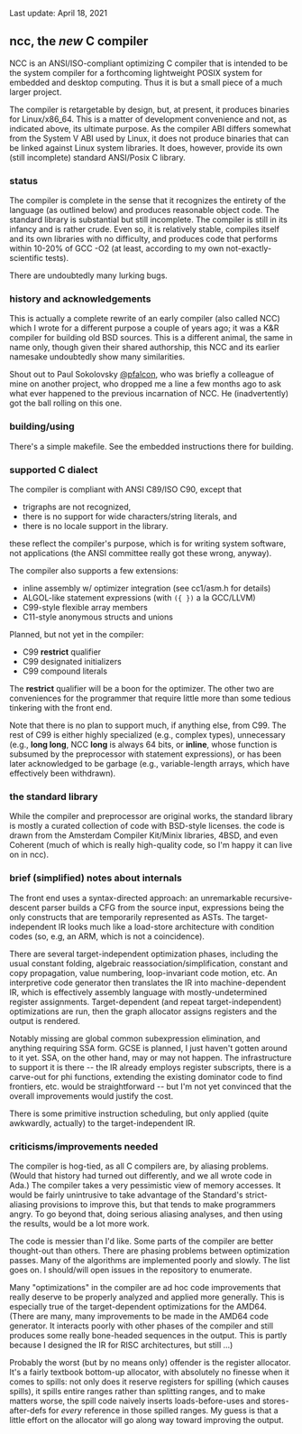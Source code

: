Last update: April 18, 2021

## ncc, the _new_ C compiler

NCC is an ANSI/ISO-compliant optimizing C compiler that is intended to be
the system compiler for a forthcoming lightweight POSIX system for embedded
and desktop computing. Thus it is but a small piece of a much larger project.

The compiler is retargetable by design, but, at present, it produces binaries
for Linux/x86_64. This is a matter of development convenience and not, as
indicated above, its ultimate purpose. As the compiler ABI differs somewhat
from the System V ABI used by Linux, it does not produce binaries that can be
linked against Linux system libraries. It does, however, provide its own
(still incomplete) standard ANSI/Posix C library.

### status

The compiler is complete in the sense that it recognizes the entirety of the
language (as outlined below) and produces reasonable object code. The standard
library is substantial but still incomplete. The compiler is still in its
infancy and is rather crude. Even so, it is relatively stable, compiles itself
and its own libraries with no difficulty, and produces code that performs
within 10-20% of GCC -O2 (at least, according to my own not-exactly-scientific
tests).

There are undoubtedly many lurking bugs.

### history and acknowledgements

This is actually a complete rewrite of an early compiler (also called NCC)
which I wrote for a different purpose a couple of years ago; it was a K&R
compiler for building old BSD sources. This is a different animal, the same
in name only, though given their shared authorship, this NCC and its earlier
namesake undoubtedly show many similarities.

Shout out to Paul Sokolovsky [@pfalcon](https://github.com/pfalcon), who was
briefly a colleague of mine on another project, who dropped me a line a few
months ago to ask what ever happened to the previous incarnation of NCC.
He (inadvertently) got the ball rolling on this one.

### building/using

There's a simple makefile. See the embedded instructions there for building.

### supported C dialect

The compiler is compliant with ANSI C89/ISO C90, except that

* trigraphs are not recognized,
* there is no support for wide characters/string literals, and
* there is no locale support in the library.

these reflect the compiler's purpose, which is for writing system software,
not applications (the ANSI committee really got these wrong, anyway).

The compiler also supports a few extensions:
* inline assembly w/ optimizer integration (see cc1/asm.h for details)
* ALGOL-like statement expressions (with `({ })` a la GCC/LLVM)
* C99-style flexible array members
* C11-style anonymous structs and unions

Planned, but not yet in the compiler:
* C99 __restrict__ qualifier
* C99 designated initializers
* C99 compound literals

The __restrict__ qualifier will be a boon for the optimizer. The other two
are conveniences for the programmer that require little more than some
tedious tinkering with the front end.

Note that there is no plan to support much, if anything else, from C99.
The rest of C99 is either highly specialized (e.g., complex types),
unnecessary (e.g., __long long__, NCC __long__ is always 64 bits,
or __inline__, whose function is subsumed by the preprocessor with
statement expressions), or has been later acknowledged to be garbage
(e.g., variable-length arrays, which have effectively been withdrawn).

### the standard library

While the compiler and preprocessor are original works, the standard library
is mostly a curated collection of code with BSD-style licenses. the code is
drawn from the Amsterdam Compiler Kit/Minix libraries, 4BSD, and even
Coherent (much of which is really high-quality code, so I'm happy it can live
on in ncc).

### brief (simplified) notes about internals

The front end uses a syntax-directed approach: an unremarkable
recursive-descent parser builds a CFG from the source input,
expressions being the only constructs that are temporarily
represented as ASTs. The target-independent IR looks much like
a load-store architecture with condition codes (so, e.g, an ARM,
which is not a coincidence).

There are several target-independent optimization phases, including
the usual constant folding, algebraic reassociation/simplification,
constant and copy propagation, value numbering, loop-invariant code
motion, etc. An interpretive code generator then translates the IR
into machine-dependent IR, which is effectively assembly language
with mostly-undetermined register assignments. Target-dependent (and
repeat target-independent) optimizations are run, then the graph
allocator assigns registers and the output is rendered.

Notably missing are global common subexpression elimination, and anything
requiring SSA form. GCSE is planned, I just haven't gotten around to it
yet. SSA, on the other hand, may or may not happen. The infrastructure to
support it is there -- the IR already employs register subscripts, there
is a carve-out for phi functions, extending the existing dominator code
to find frontiers, etc. would be straightforward -- but I'm not yet
convinced that the overall improvements would justify the cost.

There is some primitive instruction scheduling, but only applied (quite
awkwardly, actually) to the target-independent IR.

### criticisms/improvements needed

The compiler is hog-tied, as all C compilers are, by aliasing problems.
(Would that history had turned out differently, and we all wrote code
in Ada.) The compiler takes a very pessimistic view of memory accesses.
It would be fairly unintrusive to take advantage of the Standard's strict-
aliasing provisions to improve this, but that tends to make programmers
angry. To go beyond that, doing serious aliasing analyses, and then using
the results, would be a lot more work.

The code is messier than I'd like. Some parts of the compiler are better
thought-out than others. There are phasing problems between optimization
passes. Many of the algorithms are implemented poorly and slowly. The list
goes on. I should/will open issues in the repository to enumerate.

Many "optimizations" in the compiler are ad hoc code improvements that really
deserve to be properly analyzed and applied more generally. This is especially
true of the target-dependent optimizations for the AMD64. (There are many,
many improvements to be made in the AMD64 code generator. It interacts poorly
with other phases of the compiler and still produces some really bone-headed
sequences in the output. This is partly because I designed the IR for RISC
architectures, but still ...)

Probably the worst (but by no means only) offender is the register allocator.
It's a fairly textbook bottom-up allocator, with absolutely no finesse when
it comes to spills: not only does it reserve registers for spilling (which
causes spills), it spills entire ranges rather than splitting ranges, and
to make matters worse, the spill code naively inserts loads-before-uses and
stores-after-defs for _every_ reference in those spilled ranges. My guess is
that a little effort on the allocator will go along way toward improving
the output.
